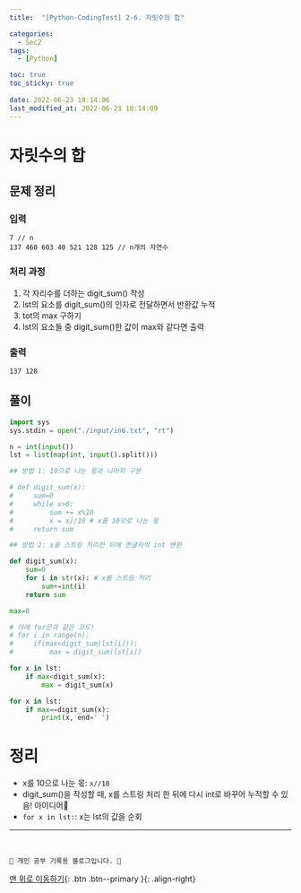```yaml
---
title:  "[Python-CodingTest] 2-6. 자릿수의 합"

categories:
  - Sec2
tags:
  - [Python]

toc: true
toc_sticky: true
 
date: 2022-06-23 18:14:06
last_modified_at: 2022-06-23 18:14:09
---
```


# 자릿수의 합
## 문제 정리
### 입력
```
7 // n
137 460 603 40 521 128 125 // n개의 자연수
```
### 처리 과정
1. 각 자리수를 더하는 digit_sum() 작성
2. lst의 요소를 digit_sum()의 인자로 전달하면서 반환값 누적
3. tot의 max 구하기
4. lst의 요소들 중 digit_sum()한 값이 max와 같다면 출력

### 출력
```
137 128
```

## 풀이
```py
import sys
sys.stdin = open("./input/in6.txt", "rt")

n = int(input())
lst = list(map(int, input().split()))

## 방법 1: 10으로 나눈 몫과 나머지 구분

# def digit_sum(x):
#     sum=0
#     while x>0:
#         sum += x%10
#         x = x//10 # x를 10으로 나눈 몫
#     return sum

## 방법 2: x를 스트링 처리한 뒤에 한글자씩 int 변환

def digit_sum(x): 
    sum=0
    for i in str(x): # x를 스트링 처리
        sum+=int(i)
    return sum

max=0

# 아래 for문과 같은 코드!
# for i in range(n):
#     if(max<digit_sum(lst[i])):
#         max = digit_sum(lst[i])

for x in lst:
    if max<digit_sum(x):
        max = digit_sum(x)

for x in lst:
    if max==digit_sum(x):
        print(x, end=' ')
```

# 정리
- x를 10으로 나눈 몫: `x//10`
- digit_sum()을 작성할 때, x를 스트링 처리 한 뒤에 다시 int로 바꾸어 누적할 수 있음! 아이디어🌟
- `for x in lst:`: x는 lst의 값을 순회


***
<br>

    💛 개인 공부 기록용 블로그입니다. 👻

[맨 위로 이동하기](#){: .btn .btn--primary }{: .align-right}